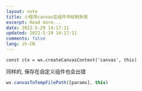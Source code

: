 ```yaml
---
layout: note
title: 小程序canvas在组件中绘制失败
excerpt: Read more...
date: 2022-5-29 14:17:11
updated: 2022-5-29 14:17:11
comments: false
lang: zh-CN
---
```


`const ctx = wx.createCanvasContext('canvas', this)`

同样的, 保存在自定义组件也会出错

```js
wx.canvasToTempFilePath([params], this)
```
  